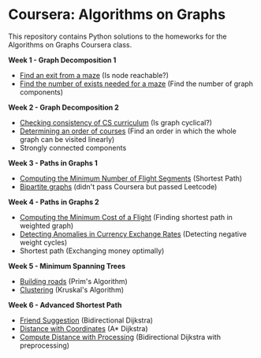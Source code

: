 # Coursera: Algorithms on Graphs
This repository contains Python solutions to the homeworks for the Algorithms on Graphs Coursera class.

**Week 1 - Graph Decomposition 1**
* [Find an exit from a maze](https://github.com/IAjimi/Data-Structures-and-Algorithms-Coursera/blob/master/3%20-%20Algorithms%20on%20Graphs/1%20-%20Graph%20Decomposition/finding_an_exit_from_a_maze.py) (Is node reachable?)
* [Find the number of exists needed for a maze](https://github.com/IAjimi/Data-Structures-and-Algorithms-Coursera/blob/master/3%20-%20Algorithms%20on%20Graphs/1%20-%20Graph%20Decomposition/adding_exits_to_a_maze.py) (Find the number of graph components)

**Week 2 - Graph Decomposition 2**
* [Checking consistency of CS curriculum](https://github.com/IAjimi/Data-Structures-and-Algorithms-Coursera/blob/master/3%20-%20Algorithms%20on%20Graphs/2%20-%20Directed%20Graphs/cyclical_graph.py) (Is graph cyclical?)
* [Determining an order of courses](https://github.com/IAjimi/Data-Structures-and-Algorithms-Coursera/blob/master/3%20-%20Algorithms%20on%20Graphs/2%20-%20Directed%20Graphs/linear_order_graph.py) (Find an order in which the whole graph can be visited linearly)
* Strongly connected components

**Week 3 - Paths in Graphs 1**
* [Computing the Minimum Number of Flight Segments](https://github.com/IAjimi/Data-Structures-and-Algorithms-Coursera/blob/master/3%20-%20Algorithms%20on%20Graphs/3%20-%20Paths/minimum_distance.py) (Shortest Path)
* [Bipartite graphs](https://github.com/IAjimi/Data-Structures-and-Algorithms-Coursera/blob/master/3%20-%20Algorithms%20on%20Graphs/3%20-%20Paths/bipartite_graph.py) (didn't pass Coursera but passed Leetcode)

**Week 4 - Paths in Graphs 2**
* [Computing the Minimum Cost of a Flight](https://github.com/IAjimi/Data-Structures-and-Algorithms-Coursera/blob/master/3%20-%20Algorithms%20on%20Graphs/4%20-%20Paths/min_flight_cost.py) (Finding shortest path in weighted graph)
* [Detecting Anomalies in Currency Exchange Rates](https://github.com/IAjimi/Data-Structures-and-Algorithms-Coursera/blob/master/3%20-%20Algorithms%20on%20Graphs/4%20-%20Paths/anomaly_currency_rate_exchange.py) (Detecting negative weight cycles)
* Shortest path (Exchanging money optimally)

**Week 5 - Minimum Spanning Trees**
* [Building roads](https://github.com/IAjimi/Data-Structures-and-Algorithms-Coursera/blob/master/3%20-%20Algorithms%20on%20Graphs/5%20-%20Minimum%20Spanning%20Trees/building_roads.py) (Prim's Algorithm)
* [Clustering](https://github.com/IAjimi/Data-Structures-and-Algorithms-Coursera/blob/master/3%20-%20Algorithms%20on%20Graphs/5%20-%20Minimum%20Spanning%20Trees/clustering.py) (Kruskal's Algorithm)

**Week 6 - Advanced Shortest Path**
* [Friend Suggestion](https://github.com/IAjimi/Data-Structures-and-Algorithms-Coursera/blob/master/3%20-%20Algorithms%20on%20Graphs/6%20-%20Advanced%20Shortest%20Path/friend_suggestion.py) (Bidirectional Dijkstra)
* [Distance with Coordinates](https://github.com/IAjimi/Data-Structures-and-Algorithms-Coursera/blob/master/3%20-%20Algorithms%20on%20Graphs/6%20-%20Advanced%20Shortest%20Path/dist_with_coords.py) (A* Dijkstra)
* [Compute Distance with Processing](https://github.com/IAjimi/Data-Structures-and-Algorithms-Coursera/blob/master/3%20-%20Algorithms%20on%20Graphs/6%20-%20Advanced%20Shortest%20Path/dist_preprocess_small.py) (Bidirectional Dijkstra with preprocessing)
